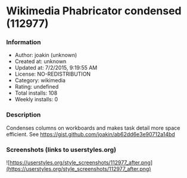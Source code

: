 # Wikimedia Phabricator condensed (112977)

### Information
- Author: joakin (unknown)
- Created at: unknown
- Updated at: 7/2/2015, 9:19:55 AM
- License: NO-REDISTRIBUTION
- Category: wikimedia
- Rating: undefined
- Total installs: 108
- Weekly installs: 0


### Description
Condenses columns on workboards and makes task detail more space efficient. See https://gist.github.com/joakin/ab62dd6e3e90712a14bd


### Screenshots (links to userstyles.org)
![https://userstyles.org/style_screenshots/112977_after.png](https://userstyles.org/style_screenshots/112977_after.png)


